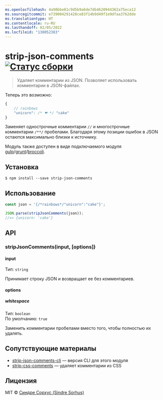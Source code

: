 ```yaml
---
ms.openlocfilehash: 4a98bbe81c9d5b9a6de7db4620944362a75eca12
ms.sourcegitcommit: e739004291428ce83f14b9d49f1e9dfaa3762dde
ms.translationtype: HT
ms.contentlocale: ru-RU
ms.lasthandoff: 02/05/2022
ms.locfileid: "138052383"
---
```

# <a name="strip-json-comments-build-statushttpstravis-ciorgsindresorhusstrip-json-comments"></a>strip-json-comments [![Статус сборки](https://travis-ci.org/sindresorhus/strip-json-comments.svg?branch=master)](https://travis-ci.org/sindresorhus/strip-json-comments)

> Удаляет комментарии из JSON. Позволяет использовать комментарии в JSON-файлах.

Теперь это возможно:

```js
{
    // rainbows
    "unicorn": /* ❤ */ "cake"
}
```

Заменяет однострочные комментарии `//` и многострочные комментарии `/**/` пробелами. Благодаря этому позиции ошибок в JSON остаются максимально близки к источнику.

Модуль также доступен в виде подключаемого модуля [gulp](https://github.com/sindresorhus/gulp-strip-json-comments)/[grunt](https://github.com/sindresorhus/grunt-strip-json-comments)/[broccoli](https://github.com/sindresorhus/broccoli-strip-json-comments).


## <a name="install"></a>Установка

```
$ npm install --save strip-json-comments
```


## <a name="usage"></a>Использование

```js
const json = '{/*rainbows*/"unicorn":"cake"}';

JSON.parse(stripJsonComments(json));
//=> {unicorn: 'cake'}
```


## <a name="api"></a>API

### <a name="stripjsoncommentsinput-options"></a>stripJsonComments(input, [options])

#### <a name="input"></a>input

Тип: `string`

Принимает строку JSON и возвращает ее без комментариев.

#### <a name="options"></a>options

##### <a name="whitespace"></a>whitespace

Тип: `boolean`  
По умолчанию: `true`

Заменить комментарии пробелами вместо того, чтобы полностью их удалять.


## <a name="related"></a>Сопутствующие материалы

- [strip-json-comments-cli](https://github.com/sindresorhus/strip-json-comments-cli) — версия CLI для этого модуля
- [strip-css-comments](https://github.com/sindresorhus/strip-css-comments) — удаляет комментарии из CSS


## <a name="license"></a>Лицензия

MIT © [Синдре Сорхус (Sindre Sorhus)](http://sindresorhus.com)

